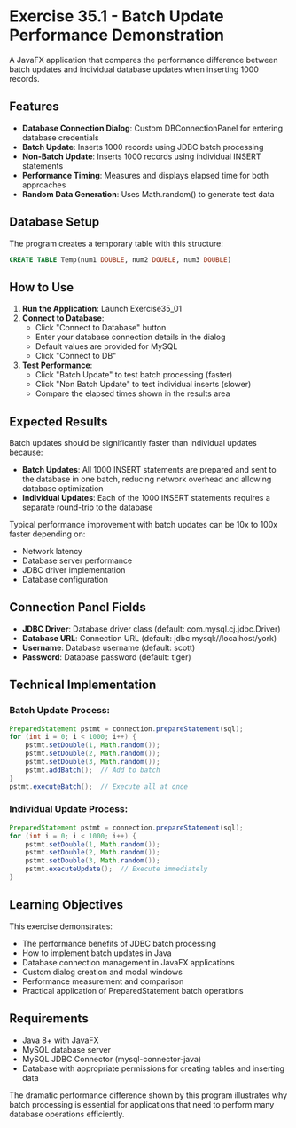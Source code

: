 # Exercise 35.1 - Batch Update Performance Demonstration

A JavaFX application that compares the performance difference between batch updates and individual database updates when inserting 1000 records.

## Features

- **Database Connection Dialog**: Custom DBConnectionPanel for entering database credentials
- **Batch Update**: Inserts 1000 records using JDBC batch processing
- **Non-Batch Update**: Inserts 1000 records using individual INSERT statements
- **Performance Timing**: Measures and displays elapsed time for both approaches
- **Random Data Generation**: Uses Math.random() to generate test data

## Database Setup

The program creates a temporary table with this structure:
```sql
CREATE TABLE Temp(num1 DOUBLE, num2 DOUBLE, num3 DOUBLE)
```

## How to Use

1. **Run the Application**: Launch Exercise35_01
2. **Connect to Database**: 
   - Click "Connect to Database" button
   - Enter your database connection details in the dialog
   - Default values are provided for MySQL
   - Click "Connect to DB"
3. **Test Performance**:
   - Click "Batch Update" to test batch processing (faster)
   - Click "Non Batch Update" to test individual inserts (slower)
   - Compare the elapsed times shown in the results area

## Expected Results

Batch updates should be significantly faster than individual updates because:

- **Batch Updates**: All 1000 INSERT statements are prepared and sent to the database in one batch, reducing network overhead and allowing database optimization
- **Individual Updates**: Each of the 1000 INSERT statements requires a separate round-trip to the database

Typical performance improvement with batch updates can be 10x to 100x faster depending on:
- Network latency
- Database server performance
- JDBC driver implementation
- Database configuration

## Connection Panel Fields

- **JDBC Driver**: Database driver class (default: com.mysql.cj.jdbc.Driver)
- **Database URL**: Connection URL (default: jdbc:mysql://localhost/york)
- **Username**: Database username (default: scott)
- **Password**: Database password (default: tiger)

## Technical Implementation

### Batch Update Process:
```java
PreparedStatement pstmt = connection.prepareStatement(sql);
for (int i = 0; i < 1000; i++) {
    pstmt.setDouble(1, Math.random());
    pstmt.setDouble(2, Math.random());
    pstmt.setDouble(3, Math.random());
    pstmt.addBatch();  // Add to batch
}
pstmt.executeBatch();  // Execute all at once
```

### Individual Update Process:
```java
PreparedStatement pstmt = connection.prepareStatement(sql);
for (int i = 0; i < 1000; i++) {
    pstmt.setDouble(1, Math.random());
    pstmt.setDouble(2, Math.random());
    pstmt.setDouble(3, Math.random());
    pstmt.executeUpdate();  // Execute immediately
}
```

## Learning Objectives

This exercise demonstrates:
- The performance benefits of JDBC batch processing
- How to implement batch updates in Java
- Database connection management in JavaFX applications
- Custom dialog creation and modal windows
- Performance measurement and comparison
- Practical application of PreparedStatement batch operations

## Requirements

- Java 8+ with JavaFX
- MySQL database server
- MySQL JDBC Connector (mysql-connector-java)
- Database with appropriate permissions for creating tables and inserting data

The dramatic performance difference shown by this program illustrates why batch processing is essential for applications that need to perform many database operations efficiently.